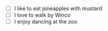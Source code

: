 - [ ] I like to eat pineapples with mustard
- [ ] I love to walk by Winco
- [ ] I enjoy dancing at the zoo
